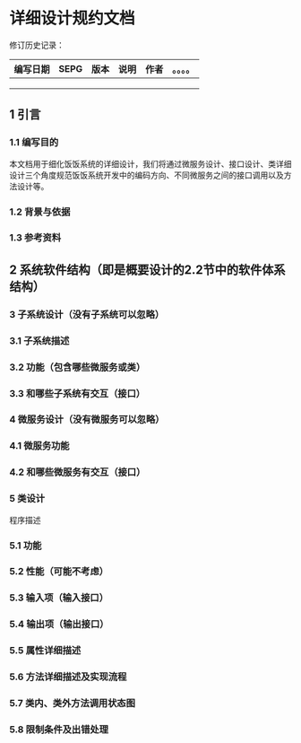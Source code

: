 # 详细设计规约文档



修订历史记录：

| **编写日期** | **SEPG** | **版本** | **说明** | **作者** | **。。。。** |
| ------------ | -------- | -------- | -------- | -------- | ------------ |
|              |          |          |          |          |              |
|              |          |          |          |          |              |
|              |          |          |          |          |              |



## 1	引言

### 1.1	编写目的

本文档用于细化饭饭系统的详细设计，我们将通过微服务设计、接口设计、类详细设计三个角度规范饭饭系统开发中的编码方向、不同微服务之间的接口调用以及方法设计等。

### 1.2	背景与依据

### 1.3	参考资料



## 2	系统软件结构（即是概要设计的2.2节中的软件体系结构）





### 3	子系统设计（没有子系统可以忽略）

### 3.1	子系统描述

### 3.2	功能（包含哪些微服务或类）

### 3.3	和哪些子系统有交互（接口）



### 4	微服务设计（没有微服务可以忽略）

###    4.1  微服务功能

###    4.2  和哪些微服务有交互（接口）



### 5	类设计

程序描述

### 5.1 功能

### 5.2 性能（可能不考虑）

### 5.3 输入项（输入接口）

### 5.4 输出项（输出接口）

### 5.5 属性详细描述

### 5.6 方法详细描述及实现流程

### 5.7 类内、类外方法调用状态图

### 5.8 限制条件及出错处理